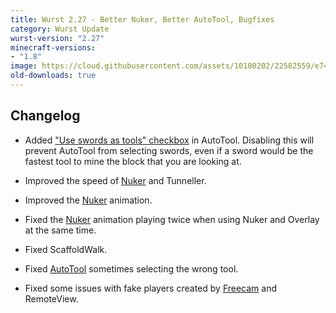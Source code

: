 ```yaml
---
title: Wurst 2.27 - Better Nuker, Better AutoTool, Bugfixes
category: Wurst Update
wurst-version: "2.27"
minecraft-versions:
- "1.8"
image: https://cloud.githubusercontent.com/assets/10100202/22582559/e743da68-e9e7-11e6-8951-0209745b62f5.jpg
old-downloads: true
---
```

## Changelog

- Added ["Use swords as tools" checkbox](https://wurst.wiki/autotool#use_swords) in AutoTool. Disabling this will prevent AutoTool from selecting swords, even if a sword would be the fastest tool to mine the block that you are looking at.

- Improved the speed of [Nuker](https://wurst.wiki/nuker) and Tunneller.

- Improved the [Nuker](https://wurst.wiki/nuker) animation.

- Fixed the [Nuker](https://wurst.wiki/nuker) animation playing twice when using Nuker and Overlay at the same time.

- Fixed ScaffoldWalk.

- Fixed [AutoTool](https://wurst.wiki/autotool) sometimes selecting the wrong tool.

- Fixed some issues with fake players created by [Freecam](https://wurst.wiki/freecam) and RemoteView.
